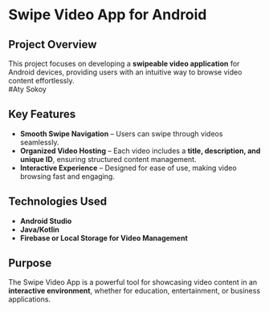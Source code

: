 # Swipe Video App for Android  

## Project Overview  
This project focuses on developing a **swipeable video application** for Android devices, providing users with an intuitive way to browse video content effortlessly.  
#Aty Sokoy
## Key Features  
- **Smooth Swipe Navigation** – Users can swipe through videos seamlessly.  
- **Organized Video Hosting** – Each video includes a **title, description, and unique ID**, ensuring structured content management.  
- **Interactive Experience** – Designed for ease of use, making video browsing fast and engaging.  

## Technologies Used  
- **Android Studio**  
- **Java/Kotlin**  
- **Firebase or Local Storage for Video Management**  

## Purpose  
The Swipe Video App is a powerful tool for showcasing video content in an **interactive environment**, whether for education, entertainment, or business applications.  
